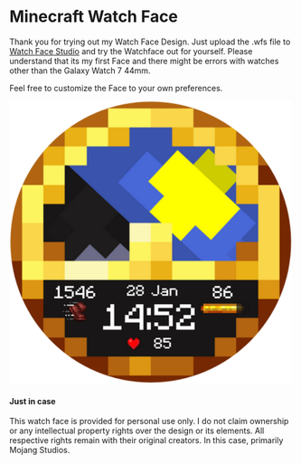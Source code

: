 # Minecraft Watch Face

Thank you for trying out my Watch Face Design.
Just upload the .wfs file to [Watch Face Studio](https://developer.samsung.com/watch-face-studio/download.html) and try the Watchface out for yourself. 
Please understand that its my first Face and there might be errors with watches other than the Galaxy Watch 7 44mm.

Feel free to customize the Face to your own preferences.

<img src="Screenshot.png" width="500">

#### Just in case
This watch face is provided for personal use only. 
I do not claim ownership or any intellectual property rights over the design or its elements. 
All respective rights remain with their original creators. 
In this case, primarily Mojang Studios.

